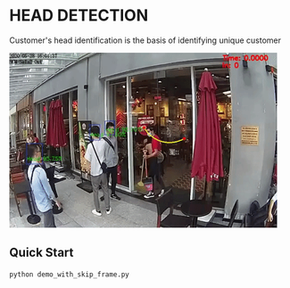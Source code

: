 # HEAD DETECTION

Customer's head identification is the basis of identifying unique customer

![Homepage](https://github.com/Duy-Cao-Vo/Head-detection-Deep-sort/blob/master/deep-sort-yolov4/model_data/people_counter_3.gif)
## Quick Start
```
python demo_with_skip_frame.py